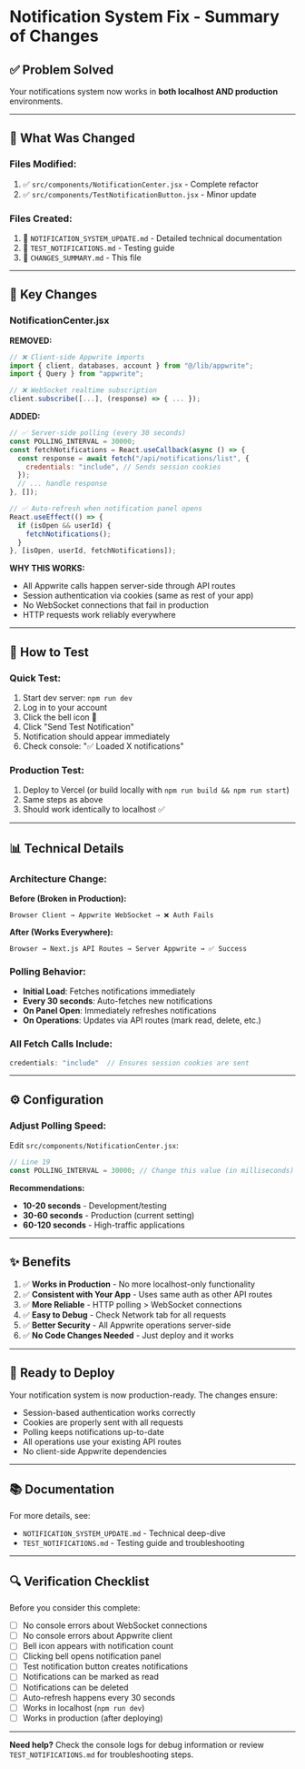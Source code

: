 # Notification System Fix - Summary of Changes

## ✅ Problem Solved
Your notifications system now works in **both localhost AND production** environments.

---

## 🔧 What Was Changed

### Files Modified:
1. ✅ `src/components/NotificationCenter.jsx` - Complete refactor
2. ✅ `src/components/TestNotificationButton.jsx` - Minor update

### Files Created:
1. 📄 `NOTIFICATION_SYSTEM_UPDATE.md` - Detailed technical documentation
2. 📄 `TEST_NOTIFICATIONS.md` - Testing guide
3. 📄 `CHANGES_SUMMARY.md` - This file

---

## 🎯 Key Changes

### NotificationCenter.jsx

**REMOVED:**
```javascript
// ❌ Client-side Appwrite imports
import { client, databases, account } from "@/lib/appwrite";
import { Query } from "appwrite";

// ❌ WebSocket realtime subscription
client.subscribe([...], (response) => { ... });
```

**ADDED:**
```javascript
// ✅ Server-side polling (every 30 seconds)
const POLLING_INTERVAL = 30000;
const fetchNotifications = React.useCallback(async () => {
  const response = await fetch("/api/notifications/list", {
    credentials: "include", // Sends session cookies
  });
  // ... handle response
}, []);

// ✅ Auto-refresh when notification panel opens
React.useEffect(() => {
  if (isOpen && userId) {
    fetchNotifications();
  }
}, [isOpen, userId, fetchNotifications]);
```

**WHY THIS WORKS:**
- All Appwrite calls happen server-side through API routes
- Session authentication via cookies (same as rest of your app)
- No WebSocket connections that fail in production
- HTTP requests work reliably everywhere

---

## 🚀 How to Test

### Quick Test:
1. Start dev server: `npm run dev`
2. Log in to your account
3. Click the bell icon 🔔
4. Click "Send Test Notification"
5. Notification should appear immediately
6. Check console: "✅ Loaded X notifications"

### Production Test:
1. Deploy to Vercel (or build locally with `npm run build && npm run start`)
2. Same steps as above
3. Should work identically to localhost ✅

---

## 📊 Technical Details

### Architecture Change:

**Before (Broken in Production):**
```
Browser Client → Appwrite WebSocket → ❌ Auth Fails
```

**After (Works Everywhere):**
```
Browser → Next.js API Routes → Server Appwrite → ✅ Success
```

### Polling Behavior:
- **Initial Load**: Fetches notifications immediately
- **Every 30 seconds**: Auto-fetches new notifications
- **On Panel Open**: Immediately refreshes notifications
- **On Operations**: Updates via API routes (mark read, delete, etc.)

### All Fetch Calls Include:
```javascript
credentials: "include"  // Ensures session cookies are sent
```

---

## ⚙️ Configuration

### Adjust Polling Speed:
Edit `src/components/NotificationCenter.jsx`:

```javascript
// Line 19
const POLLING_INTERVAL = 30000; // Change this value (in milliseconds)
```

**Recommendations:**
- **10-20 seconds** - Development/testing
- **30-60 seconds** - Production (current setting)
- **60-120 seconds** - High-traffic applications

---

## ✨ Benefits

1. ✅ **Works in Production** - No more localhost-only functionality
2. ✅ **Consistent with Your App** - Uses same auth as other API routes
3. ✅ **More Reliable** - HTTP polling > WebSocket connections
4. ✅ **Easy to Debug** - Check Network tab for all requests
5. ✅ **Better Security** - All Appwrite operations server-side
6. ✅ **No Code Changes Needed** - Just deploy and it works

---

## 🎉 Ready to Deploy

Your notification system is now production-ready. The changes ensure:

- Session-based authentication works correctly
- Cookies are properly sent with all requests
- Polling keeps notifications up-to-date
- All operations use your existing API routes
- No client-side Appwrite dependencies

---

## 📚 Documentation

For more details, see:
- `NOTIFICATION_SYSTEM_UPDATE.md` - Technical deep-dive
- `TEST_NOTIFICATIONS.md` - Testing guide and troubleshooting

---

## 🔍 Verification Checklist

Before you consider this complete:

- [ ] No console errors about WebSocket connections
- [ ] No console errors about Appwrite client
- [ ] Bell icon appears with notification count
- [ ] Clicking bell opens notification panel
- [ ] Test notification button creates notifications
- [ ] Notifications can be marked as read
- [ ] Notifications can be deleted
- [ ] Auto-refresh happens every 30 seconds
- [ ] Works in localhost (`npm run dev`)
- [ ] Works in production (after deploying)

---

**Need help?** Check the console logs for debug information or review `TEST_NOTIFICATIONS.md` for troubleshooting steps.

